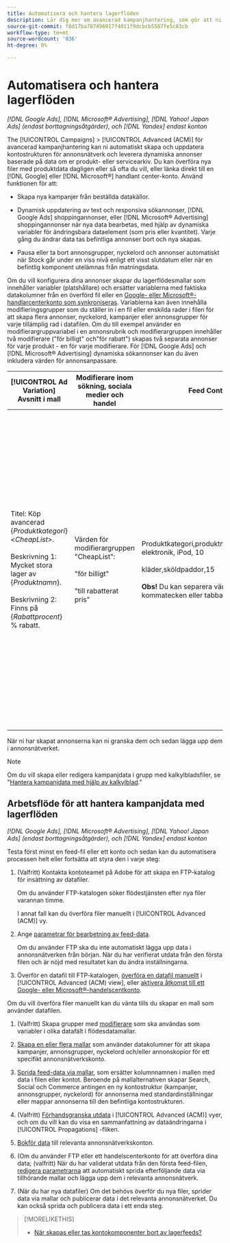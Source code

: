 ```yaml
---
title: Automatisera och hantera lagerflöden
description: Lär dig mer om avancerad kampanjhantering, som gör att ni automatiskt kan hantera kontostrukturen och leverera dynamiska annonser baserade på data om er produkt- eller serviceartikeln.
source-git-commit: f8d17ba787496917f4011f9dcbcb5587fe5c83cb
workflow-type: tm+mt
source-wordcount: '836'
ht-degree: 0%

---
```


# Automatisera och hantera lagerflöden

*[!DNL Google Ads], [!DNL Microsoft® Advertising], [!DNL Yahoo! Japan Ads] (endast borttagningsåtgärder), och [!DNL Yandex] endast konton*

The [!UICONTROL Campaigns] > [!UICONTROL Advanced (ACM)] för avancerad kampanjhantering kan ni automatiskt skapa och uppdatera kontostrukturen för annonsnätverk och leverera dynamiska annonser baserade på data om er produkt- eller servicearkiv. Du kan överföra nya filer med produktdata dagligen eller så ofta du vill, eller länka direkt till en [!DNL Google] eller [!DNL Microsoft®] handlant center-konto. Använd funktionen för att:

* Skapa nya kampanjer från beställda datakällor.

* Dynamisk uppdatering av text och responsiva sökannonser, [!DNL Google Ads] shoppingannonser, eller [!DNL Microsoft® Advertising] shoppingannonser när nya data bearbetas, med hjälp av dynamiska variabler för ändringsbara dataelement (som pris eller kvantitet). Varje gång du ändrar data tas befintliga annonser bort och nya skapas.

* Pausa eller ta bort annonsgrupper, nyckelord och annonser automatiskt när Stock går under en viss nivå enligt ett visst slutdatum eller när en befintlig komponent utelämnas från matningsdata.

Om du vill konfigurera dina annonser skapar du lagerflödesmallar som innehåller variabler (platshållare) och ersätter variablerna med faktiska datakolumner från en överförd fil eller en [Google- eller Microsoft®-handlarcenterkonto som synkroniseras](/help/search-social-commerce/campaign-management/accounts/merchant-account-manage.md). Variablerna kan även innehålla modifieringsgrupper som du ställer in i en fil eller enskilda rader i filen för att skapa flera annonser, nyckelord, kampanjer eller annonsgrupper för varje tillämplig rad i datafilen. Om du till exempel använder en modifierargruppvariabel i en annonsrubrik och modifierargruppen innehåller två modifierare (&quot;för billigt&quot; och&quot;för rabatt&quot;) skapas två separata annonser för varje produkt - en för varje modifierare. För [!DNL Google Ads] och [!DNL Microsoft® Advertising] dynamiska sökannonser kan du även inkludera värden för annonsanpassare.

| [!UICONTROL Ad Variation] Avsnitt i mall | Modifierare inom sökning, sociala medier och handel | Feed Contents | Resulterande annonser |
|----|----|----|----|
| Titel: Köp avancerad \{<i>Produktkategori</i>\} &lt;<i>CheapList</i>>.<br><br>Beskrivning 1: Mycket stora lager av \{<i>Produktnamn</i>\}.<br><br>Beskrivning 2: Finns på \{<i>Rabattprocent</i>\} % rabatt. | Värden för modifierargruppen &quot;CheapList&quot;:<br><br>&quot;för billigt&quot;<br><br>&quot;till rabatterat pris&quot; | Produktkategori,produktnamn,rabattprocent<br>elektronik, iPod, 10<br><br>kläder,sköldpaddor,15<br><br><b>Obs!</b> Du kan separera värden med kommatecken eller tabbar. | <u>Köp avancerad elektronik till ett lågt pris.</u><br>Omfattande inventering av surfplattor. 10 % rabatt.<br><br><u>Köp avancerad elektronik till rabatterat pris.</u><br>Omfattande inventering av surfplattor. 10 % rabatt.<br><br><u>Köp avancerade kläder till ett lågt pris.</u><br>Enorma skjortor. 15 % rabatt.<br><br><u>Köp avancerade kläder till rabatterat pris.</u><br>Enorma skjortor. 15 % rabatt. |

När ni har skapat annonserna kan ni granska dem och sedan lägga upp dem i annonsnätverket.

>[!NOTE]
>Om du vill skapa eller redigera kampanjdata i grupp med kalkylbladsfiler, se &quot;[Hantera kampanjdata med hjälp av kalkylblad](/help/search-social-commerce/campaign-management/bulksheets/bulksheet-about.md).&quot;

## Arbetsflöde för att hantera kampanjdata med lagerflöden

*[!DNL Google Ads], [!DNL Microsoft® Advertising], [!DNL Yahoo! Japan Ads] (endast borttagningsåtgärder), och [!DNL Yandex] endast konton*

Testa först minst en feed-fil eller ett konto och sedan kan du automatisera processen helt eller fortsätta att styra den i varje steg:

1. (Valfritt) Kontakta kontoteamet på Adobe för att skapa en FTP-katalog för insättning av datafiler.

   Om du använder FTP-katalogen söker flödestjänsten efter nya filer varannan timme.

   I annat fall kan du överföra filer manuellt i [!UICONTROL Advanced (ACM)] vy.

1. Ange [parametrar för bearbetning av feed-data](feed-settings-manage.md#feed-data-settings).

   Om du använder FTP ska du inte automatiskt lägga upp data i annonsnätverken från början. När du har verifierat utdata från den första filen och är nöjd med resultatet kan du ändra inställningarna.

1. Överför en datafil till FTP-katalogen, [överföra en datafil manuellt](feed-files-manage.md) i [!UICONTROL Advanced (ACM) view], eller [aktivera åtkomst till ett Google- eller Microsoft®-handelscentkonto](/help/search-social-commerce/campaign-management/accounts/merchant-account-manage.md).

Om du vill överföra filer manuellt kan du vänta tills du skapar en mall som använder datafilen.

1. (Valfritt) Skapa grupper med [modifierare](modifiers-manage.md) som ska användas som variabler i olika datafält i flödesdatamallar.

1. [Skapa en eller flera mallar](ad-templates/ad-template-manage.md) som använder datakolumner för att skapa kampanjer, annonsgrupper, nyckelord och/eller annonskopior för ett specifikt annonsnätverkskonto.

1. [Sprida feed-data via mallar](feed-data-propagate.md), som ersätter kolumnnamnen i mallen med data i filen eller kontot. Beroende på mallalternativen skapar Search, Social och Commerce antingen en ny kontostruktur (kampanjer, annonsgrupper, nyckelord) för annonserna med standardinställningar eller mappar annonserna till den befintliga kontostrukturen.

1. (Valfritt) [Förhandsgranska utdata](propagated-data-view.md) i [!UICONTROL Advanced (ACM)] vyer, och om du vill kan du visa en sammanfattning av dataändringarna i [!UICONTROL Propagations] -fliken.

1. [Bokför data](propagated-data-post.md) till relevanta annonsnätverkskonton.

1. (Om du använder FTP eller ett handelscenterkonto för att överföra dina data; (valfritt) När du har validerat utdata från den första feed-filen, [redigera parametrarna](feed-settings-manage.md#feed-data-settings) att automatiskt sprida efterföljande data via tillhörande mallar och lägga upp dem i relevanta annonsnätverk.

1. (När du har nya datafiler) Om det behövs överför du nya filer, sprider data via mallar och publicerar data i det relevanta annonsnätverket. Du kan också sprida och publicera data i ett enda steg.

>[!MORELIKETHIS]
>
>* [När skapas eller tas kontokomponenter bort av lagerfeeds?](when-are-components-created-deleted.md)
